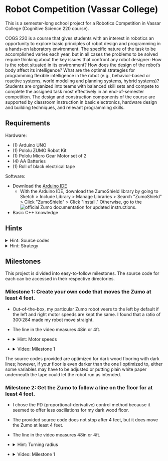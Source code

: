# Robot Competition (Vassar College)

This is a semester-long school project for a Robotics Competition in Vassar College (Cognitive Science 220 course).

COGS 220 is a course that gives students with an interest in robotics an opportunity to explore basic principles of robot design and programming in a hands-on laboratory environment. The specific nature of the task to be accomplished varies each year, but in all cases the problems to be solved require thinking about the key issues that confront any robot designer: How is the robot situated in its environment? How does the design of the robot’s body affect its intelligence? What are the optimal strategies for programming flexible intelligence in the robot (e.g., behavior-based or reactive systems, world modeling and planning systems, hybrid systems)? Students are organized into teams with balanced skill sets and compete to complete the assigned task most effectively in an end-of-semester competition. The design and construction components of the course are supported by classroom instruction in basic electronics, hardware design and building techniques, and relevant programming skills.

## Requirements
Hardware:
* (1) Arduino UNO
* (1) Pololu ZUMO Robot Kit
* (1) Pololu Micro Gear Motor set of 2
* (4) AA Batteries
* (1) Roll of black electrical tape

Software:
* Download the [Arduino IDE](https://www.arduino.cc/en/main/software)
  * With the Arduino IDE, download the ZumoShield library by going to Sketch > Include Library > Manage Libraries > Search "ZumoShield" > Click "ZumoShield" > Click "Install." Otherwise, go to the ![official Zumo documentation](https://www.pololu.com/docs/0J57/6) for updated instructions.
* Basic C++ knowledge

## Hints

<details>
  <summary>Hint: Source codes</summary>
  
  ```
  To get the working source code of a maze-solving Pololu robot, go to File > Examples > ZumoShield > MazeSolver. Otherwise, go to the ![official Zumo documentation](https://www.pololu.com/docs/0J57/7.e) for updated instructions.
  ```
</details>

<details>
  <summary>Hint: Strategy</summary>
  
  ```
  To solve any maze that includes any loops, employ the "left hand on the wall" strategy in your code.
  ```
</details>

## Milestones

This project is divided into easy-to-follow milestones. The source code for each can be accessed in their respective directories.

### Milestone 1: Create your own code that moves the Zumo at least 4 feet.

* Out-of-the-box, my particular Zumo robot veers to the left by default if the left and right motor speeds are kept the same. I found that a ratio of 300:284 made my robot move straight.

* The line in the video measures 48in or 4ft.

* <details>
  <summary>Hint: Motor speeds</summary>
  
  ```
  Start out by testing with equal Left and Right Motor speeds.
  If the robot veers to the left, then the Left Motor should be given a higher speed.
  Else if the robot veers to the right, then the Right Motor should be given a higher speed.
  ```
</details>

* <details>
  <summary>Video: Milestone 1</summary>
  ![Milestone 1 Video](./Media/Milestone-1.gif)
</details>


The source codes provided are optimized for dark wood flooring with dark lines; however, if your floor is even darker than the one I optimized to, either some variables may have to be adjusted or putting plain white paper underneath the tape could let the robot run as intended.

### Milestone 2: Get the Zumo to follow a line on the floor for at least 4 feet.

* I chose the PD (proportional–derivative) control method because it seemed to offer less oscillations for my dark wood floor.

* The provided source code does not stop after 4 feet, but it does move the Zumo at least 4 feet.

* The line in the video measures 48in or 4ft.

* <details>
  <summary>Hint: Turning radius</summary>
  
  ```
  There are two kinds of turning: (Regular) Turning and Zero-Radius Turning. Regular Turning is more like a car such that it takes some distance in order to turn around a corner while Zero-Radius Turning is more like a forklift, Roomba® or Zero-Turn mowers such that they do not cover any distance when turning.
  Regular Turning can be achieved by making one motor faster than the other. Whichever motor (left or right) is slower is the direction that the ZumoBot would turn.
  Zero-Radius Turning can be achieved by giving one motor some positive speed and giving the other motor the same speed but negative. Whichever motor (left or right) has the negative value is the direction that the ZumoBot would turn.
  ```
</details>

* <details>
  <summary>Video: Milestone 1</summary>
  
  ![Milestone 1 Video](./Media/Milestone-2.gif)
</details>
